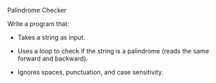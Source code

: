 Palindrome Checker

Write a program that:

- Takes a string as input.

- Uses a loop to check if the string is a palindrome (reads the same forward and backward).

- Ignores spaces, punctuation, and case sensitivity.